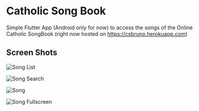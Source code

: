# Catholic Song Book

Simple Flutter App (Android only for now) to access the songs of the Online Catholic SongBook (right now hosted on https://csbruno.herokuapp.com)

## Screen Shots
![Song List](https://raw.githubusercontent.com/hkfuertes/csbook_app/master/screens/main.png)

![Song Search](https://raw.githubusercontent.com/hkfuertes/csbook_app/master/screens/search.png)

![Song](https://raw.githubusercontent.com/hkfuertes/csbook_app/master/screens/song.png)

![Song Fullscreen](https://raw.githubusercontent.com/hkfuertes/csbook_app/master/screens/songfullscreen.png)